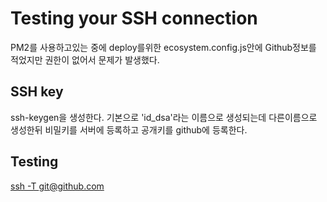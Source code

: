 # Testing your SSH connection
PM2를 사용하고있는 중에 deploy를위한 ecosystem.config.js안에 Github정보를 적었지만 권한이 없어서 문제가 발생했다.

## SSH key
ssh-keygen을 생성한다. 기본으로 'id_dsa'라는 이름으로 생성되는데 다른이름으로 생성한뒤 비밀키를 서버에 등록하고 공개키를 github에 등록한다.

## Testing
[ssh -T git@github.com](https://help.github.com/articles/testing-your-ssh-connection/)
